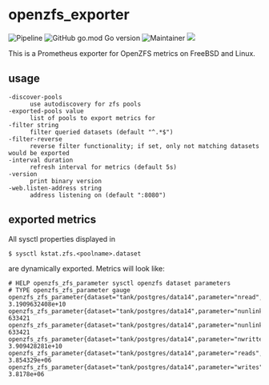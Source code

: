 # openzfs_exporter
![Pipeline](https://github.com/fsrv-xyz/openzfs_exporter/actions/workflows/go.yml/badge.svg?branch=master)
![GitHub go.mod Go version](https://img.shields.io/github/go-mod/go-version/fsrv-xyz/openzfs_exporter?label=Go)
![Maintainer](https://img.shields.io/badge/maintainer-fsrv--xyz-blue)
<a href="https://github.com/fsrv-xyz/openzfs_export/graphs/contributors" alt="Contributors">
<img src="https://img.shields.io/github/contributors/fsrv-xyz/openzfs_exporter" /></a>

This is a Prometheus exporter for OpenZFS metrics on FreeBSD and Linux.

## usage

```
-discover-pools
      use autodiscovery for zfs pools
-exported-pools value
      list of pools to export metrics for
-filter string
      filter queried datasets (default "^.*$")
-filter-reverse
      reverse filter functionality; if set, only not matching datasets would be exported
-interval duration
      refresh interval for metrics (default 5s)
-version
      print binary version
-web.listen-address string
      address listening on (default ":8080")
```

## exported metrics

All sysctl properties displayed in
```shell
$ sysctl kstat.zfs.<poolname>.dataset
```
are dynamically exported.
Metrics will look like:
```prometheus
# HELP openzfs_zfs_parameter sysctl openzfs dataset parameters
# TYPE openzfs_zfs_parameter gauge
openzfs_zfs_parameter{dataset="tank/postgres/data14",parameter="nread",pool="tank"} 3.1909632408e+10
openzfs_zfs_parameter{dataset="tank/postgres/data14",parameter="nunlinked",pool="tank"} 633421
openzfs_zfs_parameter{dataset="tank/postgres/data14",parameter="nunlinks",pool="tank"} 633421
openzfs_zfs_parameter{dataset="tank/postgres/data14",parameter="nwritten",pool="tank"} 3.909428281e+10
openzfs_zfs_parameter{dataset="tank/postgres/data14",parameter="reads",pool="tank"} 3.854329e+06
openzfs_zfs_parameter{dataset="tank/postgres/data14",parameter="writes",pool="tank"} 3.8178e+06
```

